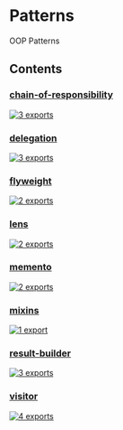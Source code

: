 # Patterns

<!-- SUMMARY:START -->

OOP Patterns

<!-- SUMMARY:END -->

## Contents

<!-- TOC:START -->
### [chain-of-responsibility](https://github.com/JanMalch/ts-experiments/blob/master/src/patterns/chain-of-responsibility.ts)



[![3 exports](https://img.shields.io/badge/exports-3-blue)](https://github.com/JanMalch/ts-experiments/blob/master/src/patterns/chain-of-responsibility.ts)

### [delegation](https://github.com/JanMalch/ts-experiments/blob/master/src/patterns/delegation.ts)



[![3 exports](https://img.shields.io/badge/exports-3-blue)](https://github.com/JanMalch/ts-experiments/blob/master/src/patterns/delegation.ts)

### [flyweight](https://github.com/JanMalch/ts-experiments/blob/master/src/patterns/flyweight.ts)



[![2 exports](https://img.shields.io/badge/exports-2-blue)](https://github.com/JanMalch/ts-experiments/blob/master/src/patterns/flyweight.ts)

### [lens](https://github.com/JanMalch/ts-experiments/blob/master/src/patterns/lens.ts)



[![2 exports](https://img.shields.io/badge/exports-2-blue)](https://github.com/JanMalch/ts-experiments/blob/master/src/patterns/lens.ts)

### [memento](https://github.com/JanMalch/ts-experiments/blob/master/src/patterns/memento.ts)



[![2 exports](https://img.shields.io/badge/exports-2-blue)](https://github.com/JanMalch/ts-experiments/blob/master/src/patterns/memento.ts)

### [mixins](https://github.com/JanMalch/ts-experiments/blob/master/src/patterns/mixins.ts)



[![1 export](https://img.shields.io/badge/exports-1-blue)](https://github.com/JanMalch/ts-experiments/blob/master/src/patterns/mixins.ts)

### [result-builder](https://github.com/JanMalch/ts-experiments/blob/master/src/patterns/result-builder.ts)



[![3 exports](https://img.shields.io/badge/exports-3-blue)](https://github.com/JanMalch/ts-experiments/blob/master/src/patterns/result-builder.ts)

### [visitor](https://github.com/JanMalch/ts-experiments/blob/master/src/patterns/visitor.ts)



[![4 exports](https://img.shields.io/badge/exports-4-blue)](https://github.com/JanMalch/ts-experiments/blob/master/src/patterns/visitor.ts)
<!-- TOC:END -->
